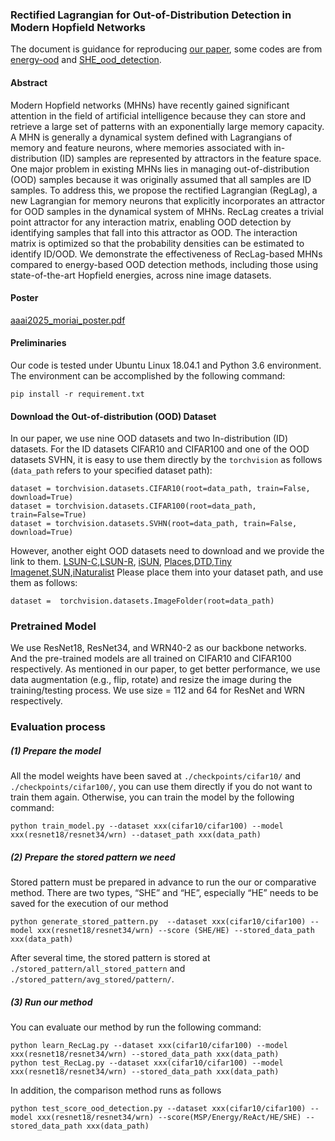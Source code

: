 ### Rectified Lagrangian for Out-of-Distribution Detection in Modern Hopfield Networks

The document is guidance for reproducing [our paper](https://www.arxiv.org/abs/2502.14003), some codes are from [energy-ood](https://github.com/wetliu/energy_ood) and [SHE_ood_detection](https://github.com/zjs975584714/SHE_ood_detection).

#### Abstract
Modern Hopfield networks (MHNs) have recently gained significant attention in the field of artificial intelligence because they can store and retrieve a large set of patterns with an exponentially large memory capacity.
A MHN is generally a dynamical system defined with Lagrangians of memory and feature neurons,
where memories associated with in-distribution (ID) samples are represented by attractors in the feature space.
One major problem in existing MHNs lies in managing out-of-distribution (OOD) samples because it was originally assumed that all samples are ID samples.
To address this, we propose the rectified Lagrangian
(RegLag), a new Lagrangian for memory neurons
that explicitly incorporates an attractor for OOD samples in the dynamical system of MHNs.
RecLag creates a trivial point attractor for any interaction matrix, enabling OOD detection by identifying samples that fall into this attractor as OOD. 
The interaction matrix is optimized so that the probability densities can be estimated to identify ID/OOD.
We demonstrate the effectiveness of RecLag-based MHNs compared to energy-based OOD detection methods, including those using state-of-the-art Hopfield energies, across nine image datasets.

#### Poster
[aaai2025_moriai_poster.pdf](https://github.com/user-attachments/files/18947439/aaai2025_moriai_poster.pdf)


#### Preliminaries
Our code is tested under Ubuntu Linux 18.04.1 and Python 3.6 environment. The environment can be accomplished by the following command:
```
pip install -r requirement.txt
```

#### Download the Out-of-distribution (OOD) Dataset
In our paper, we use nine OOD datasets and two In-distribution (ID) datasets.
 For the ID datasets CIFAR10 and CIFAR100 and one of the OOD datasets SVHN, it is easy to use them directly by the ```torchvision``` as follows (```data_path``` refers to your specified dataset path):
```
dataset = torchvision.datasets.CIFAR10(root=data_path, train=False, download=True)
dataset = torchvision.datasets.CIFAR100(root=data_path, train=False=True)
dataset = torchvision.datasets.SVHN(root=data_path, train=False, download=True)
```
However, another eight OOD datasets need to download and we provide the link to them.
[LSUN-C](https://www.dropbox.com/s/fhtsw1m3qxlwj6h/LSUN.tar.gz),[LSUN-R](https://www.dropbox.com/s/moqh2wh8696c3yl/LSUN_resize.tar.gz), [iSUN](https://www.dropbox.com/s/ssz7qxfqae0cca5/iSUN.tar.gz), [Places](http://pages.cs.wisc.edu/~huangrui/imagenet_ood_dataset/),[DTD](https://www.robots.ox.ac.uk/~vgg/data/dtd/),[Tiny Imagenet](https://www.dropbox.com/s/kp3my3412u5k9rl/Imagenet_resize.tar.gz),[SUN](http://pages.cs.wisc.edu/~huangrui/imagenet_ood_dataset/),[iNaturalist](http://pages.cs.wisc.edu/~huangrui/imagenet_ood_dataset/)
Please place them into your dataset path, and use them as follows:
```
dataset =  torchvision.datasets.ImageFolder(root=data_path)
```
### Pretrained Model
We use ResNet18, ResNet34, and WRN40-2 as our backbone networks. And the pre-trained models are all trained on CIFAR10 and CIFAR100 respectively.  As mentioned in our paper, to get better performance, we use data augmentation (e.g., flip, rotate) and resize the image during the training/testing process. We use size = 112 and 64 for ResNet and WRN respectively.

### Evaluation process
##### (1) Prepare the model
All the model weights have been saved at ```./checkpoints/cifar10/``` and ```./checkpoints/cifar100/```, you can use them directly if you do not want to train them again.
Otherwise, you can train the model by the following command:
```
python train_model.py --dataset xxx(cifar10/cifar100) --model xxx(resnet18/resnet34/wrn) --dataset_path xxx(data_path)
```
##### (2) Prepare the stored pattern we need
Stored pattern must be prepared in advance to run the our or comparative method. There are two types, “SHE” and “HE”, especially “HE” needs to be saved for the execution of our method
```
python generate_stored_pattern.py  --dataset xxx(cifar10/cifar100) --model xxx(resnet18/resnet34/wrn) --score (SHE/HE) --stored_data_path xxx(data_path)
```
After several time, the stored pattern is stored at ```./stored_pattern/all_stored_pattern``` and ```./stored_pattern/avg_stored/pattern/```.

##### (3) Run our method
You can evaluate our method by run the following command:
```
python learn_RecLag.py --dataset xxx(cifar10/cifar100) --model xxx(resnet18/resnet34/wrn) --stored_data_path xxx(data_path)
python test_RecLag.py --dataset xxx(cifar10/cifar100) --model xxx(resnet18/resnet34/wrn) --stored_data_path xxx(data_path)
```

In addition, the comparison method runs as follows
```
python test_score_ood_detection.py --dataset xxx(cifar10/cifar100) --model xxx(resnet18/resnet34/wrn) --score(MSP/Energy/ReAct/HE/SHE) --stored_data_path xxx(data_path)
```
